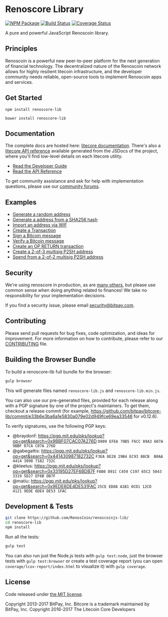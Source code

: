 Renoscore Library
=======

[![NPM Package](https://img.shields.io/npm/v/litecore-lib.svg?style=flat-square)](https://www.npmjs.org/package/litecore-lib)
[![Build Status](https://img.shields.io/travis/litecoin-project/litecore-lib.svg?branch=master&style=flat-square)](https://travis-ci.org/litecoin-project/litecore-lib)
[![Coverage Status](https://img.shields.io/coveralls/litecoin-project/litecore-lib.svg?style=flat-square)](https://coveralls.io/r/litecoin-project/litecore-lib)

A pure and powerful JavaScript Renoscoin library.

## Principles

Renoscoin is a powerful new peer-to-peer platform for the next generation of financial technology. The decentralized nature of the Renoscoin network allows for highly resilient litecoin infrastructure, and the developer community needs reliable, open-source tools to implement Renoscoin apps and services.

## Get Started

```
npm install renoscore-lib
```

```
bower install renoscore-lib
```

## Documentation

The complete docs are hosted here: [litecore documentation](http://litecore.io/guide/). There's also a [litecore API reference](http://litecore.io/api/) available generated from the JSDocs of the project, where you'll find low-level details on each litecore utility.

- [Read the Developer Guide](http://litecore.io/guide/)
- [Read the API Reference](http://litecore.io/api/)

To get community assistance and ask for help with implementation questions, please use our [community forums](https://forum.litecore.io/).

## Examples

* [Generate a random address](https://github.com/RenosCoin/renoscoinjs-lib/blob/master/docs/examples.md#generate-a-random-address)
* [Generate a address from a SHA256 hash](https://github.com/RenosCoin/renoscoinjs-lib/blob/master/docs/examples.md#generate-a-address-from-a-sha256-hash)
* [Import an address via WIF](https://github.com/RenosCoin/renoscoinjs-lib/blob/master/docs/examples.md#import-an-address-via-wif)
* [Create a Transaction](https://github.com/RenosCoin/renoscoinjs-lib/blob/master/docs/examples.md#create-a-transaction)
* [Sign a Bitcoin message](https://github.com/RenosCoin/renoscoinjs-lib/blob/master/docs/examples.md#sign-a-bitcoin-message)
* [Verify a Bitcoin message](https://github.com/RenosCoin/renoscoinjs-lib/blob/master/docs/examples.md#verify-a-bitcoin-message)
* [Create an OP RETURN transaction](https://github.com/RenosCoin/renoscoinjs-lib/blob/master/docs/examples.md#create-an-op-return-transaction)
* [Create a 2-of-3 multisig P2SH address](https://github.com/RenosCoin/renoscoinjs-lib/blob/master/docs/examples.md#create-a-2-of-3-multisig-p2sh-address)
* [Spend from a 2-of-2 multisig P2SH address](https://github.com/RenosCoin/renoscoinjs-lib/blob/master/docs/examples.md#spend-from-a-2-of-2-multisig-p2sh-address)


## Security

We're using renoscore in production, as are [many others](http://litecore.io#projects), but please use common sense when doing anything related to finances! We take no responsibility for your implementation decisions.

If you find a security issue, please email security@bitpay.com.

## Contributing

Please send pull requests for bug fixes, code optimization, and ideas for improvement. For more information on how to contribute, please refer to our [CONTRIBUTING](https://github.com/litecoin-project/litecore-lib/blob/master/CONTRIBUTING.md) file.

## Building the Browser Bundle

To build a renoscore-lib full bundle for the browser:

```sh
gulp browser
```

This will generate files named `renoscore-lib.js` and `renoscore-lib.min.js`.

You can also use our pre-generated files, provided for each release along with a PGP signature by one of the project's maintainers. To get them, checkout a release commit (for example, https://github.com/bitpay/bitcore-lib/commit/e33b6e3ba6a1e5830a079e02d949fce69ea33546 for v0.12.6).

To verify signatures, use the following PGP keys:
- @braydonf: https://pgp.mit.edu/pks/lookup?op=get&search=0x9BBF07CAC07A276D `D909 EFE6 70B5 F6CC 89A3 607A 9BBF 07CA C07A 276D`
- @gabegattis: https://pgp.mit.edu/pks/lookup?op=get&search=0x441430987182732C `F3EA 8E28 29B4 EC93 88CB  B0AA 4414 3098 7182 732C`
- @kleetus: https://pgp.mit.edu/pks/lookup?op=get&search=0x33195D27EF6BDB7F `F8B0 891C C459 C197 65C2 5043 3319 5D27 EF6B DB7F`
- @matiu: https://pgp.mit.edu/pks/lookup?op=get&search=0x9EDE6DE4DE531FAC `25CE ED88 A1B1 0CD1 12CD  4121 9EDE 6DE4 DE53 1FAC`


## Development & Tests

```sh
git clone https://github.com/RenosCoin/renoscoinjs-lib/
cd renoscore-lib
npm install
```

Run all the tests:

```sh
gulp test
```

You can also run just the Node.js tests with `gulp test:node`, just the browser tests with `gulp test:browser`
or create a test coverage report (you can open `coverage/lcov-report/index.html` to visualize it) with `gulp coverage`.

## License

Code released under [the MIT license](https://github.com/RenosCoin/renoscoinjs-lib/blob/master/LICENSE).

Copyright 2013-2017 BitPay, Inc. Bitcore is a trademark maintained by BitPay, Inc.
Copyright 2016-2017 The Litecoin Core Developers
